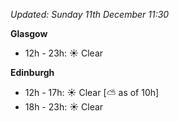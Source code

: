 *Updated: Sunday 11th December 11:30*

**Glasgow**

* 12h - 23h: :sunny: Clear

**Edinburgh**

* 12h - 17h: :sunny: Clear [:partly_sunny: as of 10h]
* 18h - 23h: :sunny: Clear
